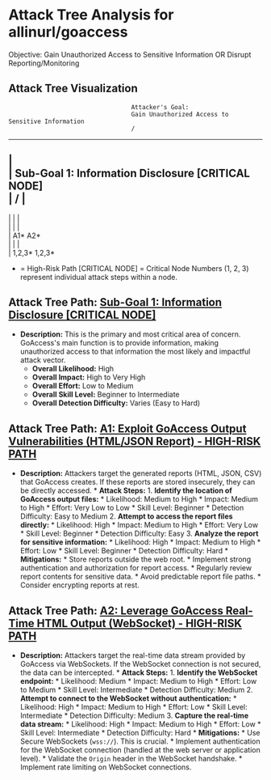 # Attack Tree Analysis for allinurl/goaccess

Objective: Gain Unauthorized Access to Sensitive Information OR Disrupt Reporting/Monitoring

## Attack Tree Visualization

                                      Attacker's Goal:
                                      Gain Unauthorized Access to Sensitive Information
                                      /                 
---------------------------------------------------------------------------------
|                                                                                 
|  Sub-Goal 1:  Information Disclosure  [CRITICAL NODE]                          
|  /       |                                                                      
---------------------------------------------------------------------------------
|  |       |                                                                      
|  |       |                                                                      
|  A1*     A2*                                                                     
|  |       |                                                                      
|  1,2,3*  1,2,3*                                                                  

* = High-Risk Path
[CRITICAL NODE] = Critical Node
Numbers (1, 2, 3) represent individual attack steps within a node.

## Attack Tree Path: [Sub-Goal 1: Information Disclosure [CRITICAL NODE]](./attack_tree_paths/sub-goal_1_information_disclosure__critical_node_.md)

*   **Description:** This is the primary and most critical area of concern. GoAccess's main function is to provide information, making unauthorized access to that information the most likely and impactful attack vector.
    *   **Overall Likelihood:** High
    *   **Overall Impact:** High to Very High
    *   **Overall Effort:** Low to Medium
    *   **Overall Skill Level:** Beginner to Intermediate
    *   **Overall Detection Difficulty:** Varies (Easy to Hard)

## Attack Tree Path: [A1: Exploit GoAccess Output Vulnerabilities (HTML/JSON Report) - HIGH-RISK PATH](./attack_tree_paths/a1_exploit_goaccess_output_vulnerabilities__htmljson_report__-_high-risk_path.md)

*   **Description:** Attackers target the generated reports (HTML, JSON, CSV) that GoAccess creates. If these reports are stored insecurely, they can be directly accessed.
        *   **Attack Steps:**
            1.  **Identify the location of GoAccess output files:**
                *   Likelihood: Medium to High
                *   Impact: Medium to High
                *   Effort: Very Low to Low
                *   Skill Level: Beginner
                *   Detection Difficulty: Easy to Medium
            2.  **Attempt to access the report files directly:**
                *   Likelihood: High
                *   Impact: Medium to High
                *   Effort: Very Low
                *   Skill Level: Beginner
                *   Detection Difficulty: Easy
            3.  **Analyze the report for sensitive information:**
                *   Likelihood: High
                *   Impact: Medium to High
                *   Effort: Low
                *   Skill Level: Beginner
                *   Detection Difficulty: Hard
        *   **Mitigations:**
            *   Store reports outside the web root.
            *   Implement strong authentication and authorization for report access.
            *   Regularly review report contents for sensitive data.
            *   Avoid predictable report file paths.
            *   Consider encrypting reports at rest.

## Attack Tree Path: [A2: Leverage GoAccess Real-Time HTML Output (WebSocket) - HIGH-RISK PATH](./attack_tree_paths/a2_leverage_goaccess_real-time_html_output__websocket__-_high-risk_path.md)

*   **Description:** Attackers target the real-time data stream provided by GoAccess via WebSockets. If the WebSocket connection is not secured, the data can be intercepted.
        *   **Attack Steps:**
            1.  **Identify the WebSocket endpoint:**
                *   Likelihood: Medium
                *   Impact: Medium to High
                *   Effort: Low to Medium
                *   Skill Level: Intermediate
                *   Detection Difficulty: Medium
            2.  **Attempt to connect to the WebSocket without authentication:**
                *   Likelihood: High
                *   Impact: Medium to High
                *   Effort: Low
                *   Skill Level: Intermediate
                *   Detection Difficulty: Medium
            3.  **Capture the real-time data stream:**
                *   Likelihood: High
                *   Impact: Medium to High
                *   Effort: Low
                *   Skill Level: Intermediate
                *   Detection Difficulty: Hard
        *   **Mitigations:**
            *   Use Secure WebSockets (`wss://`). This is crucial.
            *   Implement authentication for the WebSocket connection (handled at the web server or application level).
            *   Validate the `Origin` header in the WebSocket handshake.
            *   Implement rate limiting on WebSocket connections.

